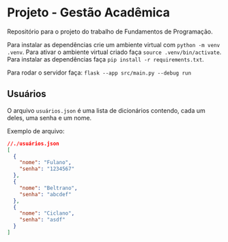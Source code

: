 # Projeto - Gestão Acadêmica

Repositório para o projeto do trabalho de Fundamentos de Programação.

Para instalar as dependências crie um ambiente virtual com `python -m venv .venv`.
Para ativar o ambiente virtual criado faça `source .venv/bin/activate`.
Para instalar as dependências faça `pip install -r requirements.txt`.

Para rodar o servidor faça: `flask --app src/main.py --debug run`

## Usuários

O arquivo `usuários.json` é uma lista de dicionários contendo, cada um deles, uma senha e um nome.

Exemplo de arquivo:

```json
//./usuários.json
[
  {
    "nome": "Fulano",
    "senha": "1234567"
  },
  {
    "nome": "Beltrano",
    "senha": "abcdef"
  },
  {
    "nome": "Ciclano",
    "senha": "asdf"
  }
]
```

